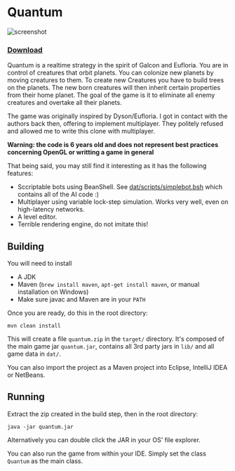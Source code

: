 Quantum
=======
![screenshot](https://raw.github.com/yndi/quantum/master/screen.png "Game process")

### [Download](http://libgdx.badlogicgames.com/downloads/quantum.zip)

Quantum is a realtime strategy in the spirit of Galcon and Eufloria. You are in control of creatures that orbit planets. You can colonize new planets by moving creatures to them. To create new Creatures you have to build trees on the planets. The new born creatures will then inherit certain properties from their home planet. The goal of the game is it to eliminate all enemy creatures and overtake all their planets.

The game was originally inspired by Dyson/Eufloria. I got in contact with the authors back then, offering to implement multiplayer. They politely refused and allowed me to write this clone with multiplayer.

**Warning: the code is 6 years old and does not represent best practices concerning OpenGL or writting a game in general**

That being said, you may still find it interesting as it has the following features:

* Sccriptable bots using BeanShell. See [dat/scripts/simplebot.bsh](dat/scripts/simplebot.bsh) which contains all of the AI code :)
* Multiplayer using variable lock-step simulation. Works very well, even on high-latency networks.
* A level editor.
* Terrible rendering engine, do not imitate this!

## Building
You will need to install

* A JDK
* Maven (`brew install maven`, `apt-get install maven`, or manual installation on Windows)
* Make sure javac and Maven are in your `PATH`

Once you are ready, do this in the root directory:

```
mvn clean install
```

This will create a file `quantum.zip` in the `target/` directory. It's composed of the main game jar `quantum.jar`, contains all 3rd party jars in `lib/` and all game data in `dat/`.

You can also import the project as a Maven project into Eclipse, IntelliJ IDEA or NetBeans.

## Running
Extract the zip created in the build step, then in the root directory:

```
java -jar quantum.jar
```

Alternatively you can double click the JAR in your OS' file explorer.

You can also run the game from within your IDE. Simply set the class `Quantum` as the main class.


